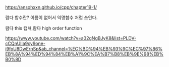 https://ansohxxn.github.io/cpp/chapter19-1/

람다 함수란?  이름이 없어서 익명함수 처럼 쓰인다.

람다 this 캡쳐,람다 high order function

https://www.youtube.com/watch?v=a02gNgBJyK8&list=PLDV-cCQnUlIa9cy9one-i9foU8DwErnSp&ab_channel=%EC%BD%94%EB%93%9C%EC%97%86%EB%8A%94%ED%94%84%EB%A1%9C%EA%B7%B8%EB%9E%98%EB%B0%8D
